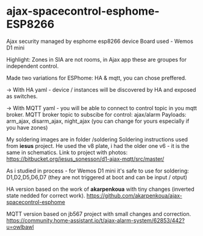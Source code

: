# ajax-spacecontrol-esphome-ESP8266
Ajax security managed by esphome esp8266 device
Board used - Wemos D1 mini

Highlight: Zones in SIA are not rooms, in Ajax app these are groupes for independent control.

Made two variations for ESPhome: HA & mqtt, you can chose preffered.

-> With HA yaml - device / instances will be discovered by HA and exposed as switches.

-> With MQTT yaml - you will be able to connect to control topic in you mqtt broker.
MQTT broker topic to subscibe for control: ajax/alarm
Payloads: arm_ajax, disarm_ajax, night_ajax (you can change for yours especially if you have zones)

My soldering images are in folder /soldering
Soldering instructions used from **iesus** project.
He used the v8 plate, i had the older one v6 - it is the same in schematics.
Link to project with photos:
https://bitbucket.org/iesus_sonesson/d1-ajax-mqtt/src/master/

As i studied in process - for Wemos D1 mini it's safe to use for soldering: D1,D2,D5,D6,D7
(they are not triggered at boot and can be input / otput)

HA version based on the work of **akarpenkoua** with tiny changes (inverted state nedded for correct work).
https://github.com/akarpenkoua/ajax-spacecontrol-esphome

MQTT version based on jb567 project with small changes and correction.
https://community.home-assistant.io/t/ajax-alarm-system/62853/442?u=owlbawl
